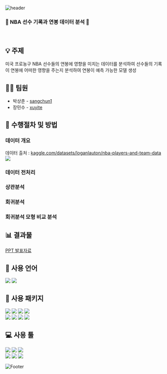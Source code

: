![header](https://capsule-render.vercel.app/api?type=waving&color=auto&height=200&section=header&text=nba_salary&fontSize=50)

### :basketball: NBA 선수 기록과 연봉 데이터 분석 :basketball:
<br>

## :bulb: 주제
미국 프로농구 NBA 선수들의 연봉에 영향을 미치는 데이터를 분석하여 선수들의 기록이 연봉에 어떠한 영향을 주는지 분석하여 연봉이 예측 가능한 모델 생성

## 👨‍💼 팀원

<ul>
  <li>박상춘 - <a href="https://github.com/sangchun1">sangchun1</a></li>
  <li>장민수 - <a href="https://github.com/xuyite">xuyite</a></li>
</ul>

## :microscope: 수행절차 및 방법
### 데이터 개요
데이터 출처 : [kaggle.com/datasets/loganlauton/nba-players-and-team-data](https://www.kaggle.com/datasets/loganlauton/nba-players-and-team-data)
<br>
<img src="https://user-images.githubusercontent.com/121409511/228159529-b407c801-bc2f-4384-828c-9533ad29b35a.png"/>
### 데이터 전처리
### 상관분석
### 회귀분석
### 회귀분석 모형 비교 분석

## :bar_chart: 결과물
[PPT 발표자료](https://docs.google.com/presentation/d/1zm7ERAnbzVLzFRGdovSC0qN0e-pP-3u6laDKWe4dpZY/edit?usp=sharing)

## :seedling: 사용 언어
<div align="left">
  <img src="https://img.shields.io/badge/Python-3776AB?style=flat-square&logo=python&logoColor=white"/>
  <img src="https://img.shields.io/badge/R-276DC3?style=flat-square&logo=r&logoColor=white"/>
</div>

## :open_file_folder: 사용 패키지
<div align="left">
  <img src="https://img.shields.io/badge/pandas-%23150458.svg?style=flat-square&logo=pandas&logoColor=white"/>
  <img src="https://img.shields.io/badge/numpy-%23013243.svg?style=flat-square&logo=numpy&logoColor=white"/>
  <img src="https://img.shields.io/badge/Matplotlib-%23ffffff.svg?style=flat-square&logo=Matplotlib&logoColor=black"/>
  <img src="https://img.shields.io/badge/seaborn-6478a6?style=flat-square&logo=seaborn&logoColor=white"/>
</div>
<div align="left">
  <img src="https://img.shields.io/badge/SciPy-%230C55A5.svg?style=flat-square&logo=scipy&logoColor=%white"/>
  <img src="https://img.shields.io/badge/scikit--learn-%23F7931E.svg?style=flat-square&logo=scikit-learn&logoColor=white"/>
  <img src="https://img.shields.io/badge/statsmodels-3f51b5?style=flat-square&logo=statsmodels&logoColor=white"/>
  <img src="https://img.shields.io/badge/Keras-%23D00000.svg?style=flat-square&logo=Keras&logoColor=white"/>
</div>

## :computer: 사용 툴
<div align="left">
  <img src="https://img.shields.io/badge/Visual Studio Code-007ACC?style=flat-square&logo=visualstudiocode&logoColor=white"/>
  <img src="https://img.shields.io/badge/Jupyter-F37626?style=flat-square&logo=jupyter&logoColor=white"/>
  <img src="https://img.shields.io/badge/RStudio-4285F4?style=flat-square&logo=rstudio&logoColor=white"/>
</div>
<div align="left">
  <img src="https://img.shields.io/badge/Git-%23F05033.svg?style=flat-square&logo=git&logoColor=white"/>
  <img src="https://img.shields.io/badge/Github-181717?style=flat-square&logo=github&logoColor=white"/>
  <img src="https://img.shields.io/badge/Microsoft Powerpoint-B7472A?style=flat-square&logo=microsoftpowerpoint&logoColor=white"/>
</div>

![Footer](https://capsule-render.vercel.app/api?type=waving&color=auto&height=150&section=footer)
